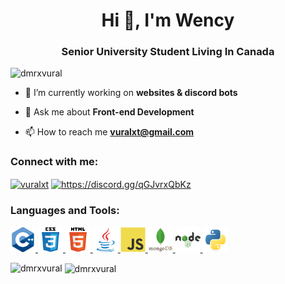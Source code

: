 <h1 align="center">Hi 👋, I'm Wency</h1>
<h3 align="center">Senior University Student Living In Canada</h3>

<p align="left"> <img src="https://komarev.com/ghpvc/?username=dmrxvural&label=Profile%20views&color=61177c&style=plastic" alt="dmrxvural" /> </p>

- 🔭 I’m currently working on **websites & discord bots**

- 💬 Ask me about **Front-end Development**

- 📫 How to reach me **vuralxt@gmail.com**

<h3 align="left">Connect with me:</h3>
<p align="left">
<a href="https://instagram.com/vuralxt" target="blank"><img align="center" src="https://raw.githubusercontent.com/rahuldkjain/github-profile-readme-generator/master/src/images/icons/Social/instagram.svg" alt="vuralxt" height="30" width="40" /></a>
<a href="https://discord.gg/https://discord.gg/qGJvrxQbKz" target="blank"><img align="center" src="https://raw.githubusercontent.com/rahuldkjain/github-profile-readme-generator/master/src/images/icons/Social/discord.svg" alt="https://discord.gg/qGJvrxQbKz" height="30" width="40" /></a>
</p>

<h3 align="left">Languages and Tools:</h3>
<p align="left"> <a href="https://www.w3schools.com/cpp/" target="_blank" rel="noreferrer"> <img src="https://raw.githubusercontent.com/devicons/devicon/master/icons/cplusplus/cplusplus-original.svg" alt="cplusplus" width="40" height="40"/> </a> <a href="https://www.w3schools.com/css/" target="_blank" rel="noreferrer"> <img src="https://raw.githubusercontent.com/devicons/devicon/master/icons/css3/css3-original-wordmark.svg" alt="css3" width="40" height="40"/> </a> <a href="https://www.w3.org/html/" target="_blank" rel="noreferrer"> <img src="https://raw.githubusercontent.com/devicons/devicon/master/icons/html5/html5-original-wordmark.svg" alt="html5" width="40" height="40"/> </a> <a href="https://www.java.com" target="_blank" rel="noreferrer"> <img src="https://raw.githubusercontent.com/devicons/devicon/master/icons/java/java-original.svg" alt="java" width="40" height="40"/> </a> <a href="https://developer.mozilla.org/en-US/docs/Web/JavaScript" target="_blank" rel="noreferrer"> <img src="https://raw.githubusercontent.com/devicons/devicon/master/icons/javascript/javascript-original.svg" alt="javascript" width="40" height="40"/> </a> <a href="https://www.mongodb.com/" target="_blank" rel="noreferrer"> <img src="https://raw.githubusercontent.com/devicons/devicon/master/icons/mongodb/mongodb-original-wordmark.svg" alt="mongodb" width="40" height="40"/> </a> <a href="https://nodejs.org" target="_blank" rel="noreferrer"> <img src="https://raw.githubusercontent.com/devicons/devicon/master/icons/nodejs/nodejs-original-wordmark.svg" alt="nodejs" width="40" height="40"/> </a> <a href="https://www.python.org" target="_blank" rel="noreferrer"> <img src="https://raw.githubusercontent.com/devicons/devicon/master/icons/python/python-original.svg" alt="python" width="40" height="40"/> </a> </p>

<p><img align="left" src="https://github-readme-stats.vercel.app/api/top-langs?username=dmrxvural&show_icons=true&theme=tokyonight&title_color=9929bd&locale=en&layout=compact" alt="dmrxvural" /></p>

<p>&nbsp;<img align="center" src="https://github-readme-stats.vercel.app/api?username=dmrxvural&show_icons=true&theme=tokyonight&title_color=61177c&text_color=7b219f&locale=en" alt="dmrxvural" /></p>
